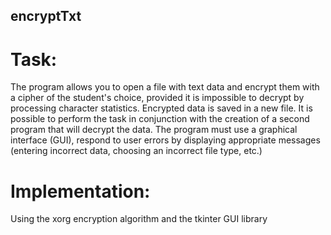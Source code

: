 ## encryptTxt

# Task: 
The program allows you to open a file with text data and encrypt them with a cipher of the student's choice, provided it is impossible to decrypt by processing character statistics. Encrypted data is saved in a new file. It is possible to perform the task in conjunction with the creation of a second program that will decrypt the data.
The program must use a graphical interface (GUI), respond to user errors by displaying appropriate messages (entering incorrect data, choosing an incorrect file type, etc.)

# Implementation: 
Using the xorg encryption algorithm and the tkinter GUI library
